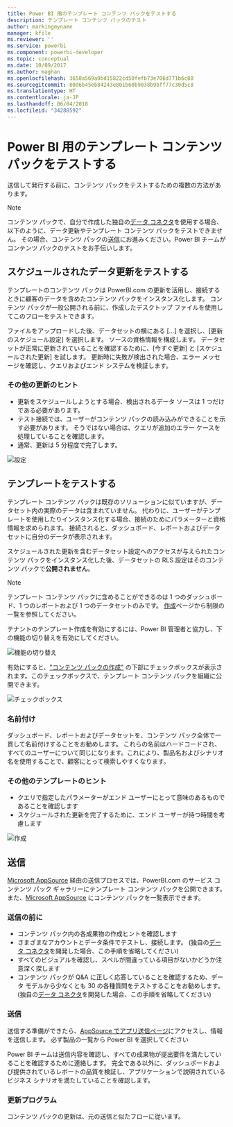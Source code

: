 ```yaml
---
title: Power BI 用のテンプレート コンテンツ パックをテストする
description: テンプレート コンテンツ パックのテスト
author: markingmyname
manager: kfile
ms.reviewer: ''
ms.service: powerbi
ms.component: powerbi-developer
ms.topic: conceptual
ms.date: 10/09/2017
ms.author: maghan
ms.openlocfilehash: 3658a569a0bd15822cd50fefb73e706d771b6c80
ms.sourcegitcommit: 80d6b45eb84243e801b60b9038b9bff77c30d5c8
ms.translationtype: HT
ms.contentlocale: ja-JP
ms.lasthandoff: 06/04/2018
ms.locfileid: "34288592"
---
```

# <a name="testing-template-content-packs-for-power-bi"></a>Power BI 用のテンプレート コンテンツ パックをテストする
送信して発行する前に、コンテンツ パックをテストするための複数の方法があります。  

> [!NOTE]
> コンテンツ パックで、自分で作成した独自の[データ コネクタ](https://aka.ms/DataConnectors)を使用する場合、以下のように、データ更新やテンプレート コンテンツ パックをテストできません。 その場合、コンテンツ パックの[送信](#submission)にお進みください。Power BI チームがコンテンツ パックのテストをお手伝いします。
> 
> 

## <a name="testing-scheduled-data-refresh"></a>スケジュールされたデータ更新をテストする
テンプレートのコンテンツ パックは PowerBI.com の更新を活用し、接続するときに顧客のデータを含めたコンテンツ パックをインスタンス化します。 コンテンツ パックが一般公開される前に、作成したデスクトップ ファイルを使用してこのフローをテストできます。

ファイルをアップロードした後、データセットの横にある [...] を選択し、[更新のスケジュール設定] を選択します。 ソースの資格情報を構成します。 データセットが正常に更新されていることを確認するために、[今すぐ更新] と [スケジュールされた更新] を試します。 更新時に失敗が検出された場合、エラー メッセージを確認し、クエリおよびエンド システムを検証します。

### <a name="additional-refresh-tips"></a>その他の更新のヒント
* 更新をスケジュールしようとする場合、検出されるデータ ソースは 1 つだけである必要があります。  
* テスト接続では、ユーザーがコンテンツ パックの読み込みができることを示す必要があります。 そうではない場合は、クエリが追加のエラー ケースを処理していることを確認します。  
* 通常、更新は 5 分程度で完了します。  

![設定](media/template-content-pack-testing/scheduledrefresh.png)

<a name="templates"></a>

## <a name="testing-templates"></a>テンプレートをテストする
テンプレート コンテンツ パックは既存のソリューションに似ていますが、データセット内の実際のデータは含まれていません。 代わりに、ユーザーがテンプレートを使用したりインスタンス化する場合、接続のためにパラメーターと資格情報を求められます。 接続されると、ダッシュボード、レポートおよびデータセットに自分のデータが表示されます。 

スケジュールされた更新を含むデータセット設定へのアクセスが与えられたコンテンツ パックをインスタンス化した後、データセットの RLS 設定はそのコンテンツ パックで**公開されません**。  

> [!NOTE]
> テンプレート コンテンツ パックに含めることができるのは 1 つのダッシュボード、1 つのレポートおよび 1 つのデータセットのみです。 [作成](template-content-pack-authoring.md#restrictions)ページから制限の一覧を参照してください。 
> 
> 

テナントのテンプレート作成を有効にするには、Power BI 管理者と協力し、下の機能の切り替えを有効にしてください。 

![機能の切り替え](media/template-content-pack-testing/featureswitch.png)

有効にすると、["コンテンツ パックの作成"](https://app.powerbi.com/groups/me/publish-content/) の下部にチェックボックスが表示されます。このチェックボックスで、テンプレート コンテンツ パックを組織に公開できます。 

![チェックボックス](media/template-content-pack-testing/checkbox.png)

### <a name="naming"></a>名前付け
ダッシュボード、レポートおよびデータセットを、コンテンツ パック全体で一貫して名前付けすることをお勧めします。 これらの名前はハードコードされ、すべてのユーザーについて同じになります。これにより、製品名およびシナリオ名を使用することで、顧客にとって検索しやすくなります。

### <a name="additional-template-tips"></a>その他のテンプレートのヒント
* クエリで指定したパラメーターがエンド ユーザーにとって意味のあるものであることを確認します
* スケジュールされた更新を完了するために、エンド ユーザーが待つ時間を考慮します

![作成](media/template-content-pack-testing/createtemplate.png)

<a name="submission"></a>

## <a name="submission"></a>送信
[Microsoft AppSource](https://appsource.microsoft.com/en-us/partners/list-an-app) 経由の送信プロセスでは、PowerBI.com のサービス コンテンツ パック ギャラリーにテンプレート コンテンツ パックを公開できます。また、[Microsoft AppSource](http://appsource.microsoft.com) にコンテンツ パックを一覧表示できます。

### <a name="before-submission"></a>送信の前に
* コンテンツ パック内の各成果物の作成ヒントを確認します
* さまざまなアカウントとデータ条件でテストし、接続します。 (独自の[データ コネクタ](https://aka.ms/DataConnectors)を開発した場合、この手順を省略してください)
* すべてのビジュアルを確認し、スペルが間違っている項目がないかどうか注意深く探します
* コンテンツ パックが Q&A に正しく応答していることを確認するため、データ モデルから少なくとも 30 の各種質問をテストすることをお勧めします。 (独自の[データ コネクタ](https://aka.ms/DataConnectors)を開発した場合、この手順を省略してください)

### <a name="submission"></a>送信
送信する準備ができたら、[AppSource でアプリ送信ページ](https://appsource.microsoft.com/en-us/partners/list-an-app)にアクセスし、情報を送信します。 必ず製品の一覧から Power BI を選択してください

Power BI チームは送信内容を確認し、すべての成果物が提出要件を満たしていることを確認するために連絡します。 完全である以外に、ダッシュボードおよび提供されているレポートの品質を検証し、アプリケーションで説明されているビジネス シナリオを満たしていることを確認します。

### <a name="updates"></a>更新プログラム
コンテンツ パックの更新は、元の送信と似たフローに従います。 

